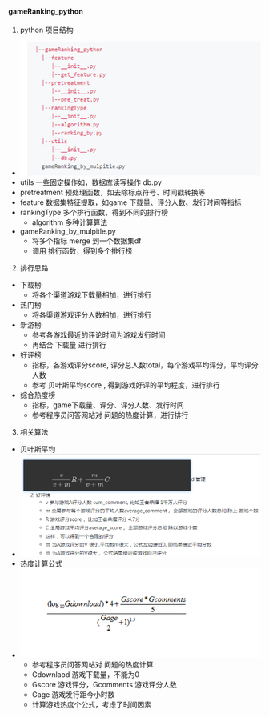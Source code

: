 #### gameRanking_python 

1. python 项目结构
  - ![image](image/project_constr.png)
  - utils 一些固定操作如，数据库读写操作 db.py
  - pretreatment 预处理函数，如去除标点符号、时间戳转换等
  - feature  数据集特征提取，如game 下载量、评分人数、发行时间等指标
  - rankingType  多个排行函数，得到不同的排行榜
      - algorithm  多种计算算法
  - gameRanking_by_mulpitle.py 
     - 将多个指标 merge 到一个数据集df
     - 调用 排行函数，得到多个排行榜
2. 排行思路
  - 下载榜
      - 将各个渠道游戏下载量相加，进行排行
  - 热门榜
      - 将各渠道游戏评分人数相加，进行排行
  - 新游榜
      - 参考各游戏最近的评论时间为游戏发行时间
      - 再结合 下载量 进行排行
  - 好评榜
      - 指标，各游戏评分score, 评分总人数total，每个游戏平均评分，平均评分人数
      - 参考 贝叶斯平均score , 得到游戏好评的平均程度，进行排行
  - 综合热度榜
      - 指标，game下载量、评分、评分人数、发行时间
      - 参考程序员问答网站对 问题的热度计算，进行排行
3. 相关算法
  - 贝叶斯平均
  - ![image](image/贝叶斯平均.png)
  - 热度计算公式 
  - ![image](image/game_heat.png)
    - 参考程序员问答网站对 问题的热度计算
    - Gdownlaod 游戏下载量，不能为0
    - Gscore 游戏评分，Gcomments 游戏评分人数
    - Gage 游戏发行距今小时数
    - 计算游戏热度个公式，考虑了时间因素

